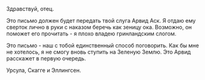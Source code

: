 Здравствуй, отец.

Это письмо должен будет передать твой слуга Арвид Аск. Я отдаю ему сверток лично в руки с наказом беречь как зеницу ока. Возможно, он поможет его прочитать - я плохо владею гринландским слогом.

Это письмо - наш с тобой единственный способ поговорить. Как бы мне не хотелось, я не смогу вновь ступить на Зеленую Землю. Это Арвид расскажет в первую очередь. 













Урсула, Скагге и Эллингсен.


<!--stackedit_data:
eyJoaXN0b3J5IjpbLTE4NzU1NzQ2Ml19
-->